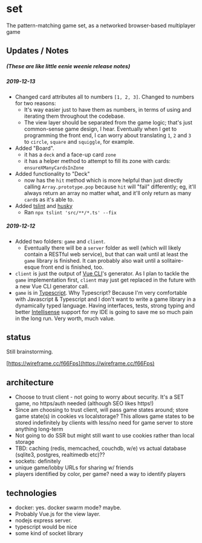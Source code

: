 # set
The pattern-matching game set, as a networked browser-based multiplayer game

## Updates / Notes
##### (_These are like little eenie weenie release notes_)
##### 2019-12-13
* Changed card attributes all to numbers `[1, 2, 3]`. Changed to numbers for two reasons:
    * It's way easier just to have them as numbers, in terms of using and iterating them throughout the codebase.
    * The view layer should be separated from the game logic; that's just common-sense game design, I hear. Eventually when I get to programming the front end, I can worry about translating `1`, `2` and `3` to `circle`, `square` and `squiggle`, for example.
* Added "Board".
    * it has a `deck` and a face-up card `zone`
    * it has a helper method to attempt to fill its zone with cards: `ensureXManyCardsInZone` 
* Added functionality to "Deck"
    * now has the `hit` method which is more helpful than just directly calling `Array.prototype.pop` because `hit` will "fail" differently; eg, it'll always return an array no matter what, and it'll only return as many `card`s as it's able to.
* Added [tslint](https://palantir.github.io/tslint/) and [husky](https://www.npmjs.com/package/husky)
    * Ran `npx tslint 'src/**/*.ts' --fix`  
    
##### 2019-12-12
* Added two folders: `game` and `client`.
    * Eventually there will be a `server` folder as well (which will likely contain a RESTful web service), but that can wait until at least the `game` library is finished. It can probably also wait until a solitaire-esque front end is finished, too.
* `client` is just the output of [Vue CLI](https://cli.vuejs.org/)'s generator. As I plan to tackle the `game` implementation first, `client` may just get replaced in the future with a new Vue CLI generator call.
* `game` is in [Typescript](https://www.typescriptlang.org/). Why Typescript? Because I'm very comfortable with Javascript & Typescript and I don't want to write a game library in a dynamically typed language. Having interfaces, tests, strong typing and better [Intellisense](https://en.wikipedia.org/wiki/Intelligent_code_completion) support for my IDE is going to save me so much pain in the long run. Very worth, much value.

## status
Still brainstorming. 

[https://wireframe.cc/f66Fps](https://wireframe.cc/f66Fps)

## architecture
* Choose to trust client - not going to worry about security. It's a SET game, no https/auth needed (although SEO likes https!)
* Since am choosing to trust client, will pass game states around; store game state(s) in cookies vs localstorage? This allows game states to be stored indefinitely by clients with less/no need for game server to store anything long-term
* Not going to do SSR but might still want to use cookies rather than local storage
* TBD: caching (redis, memcached, couchdb, w/e) vs actual database (sqlite3, postgres, realtimedb etc)??
* sockets: definitely
* unique game/lobby URLs for sharing w/ friends
* players identified by color, per game? need a way to identify players

## technologies
* docker: yes. docker swarm mode? maybe.
* Probably Vue.js for the view layer.
* nodejs express server. 
* typescript would be nice
* some kind of socket library
